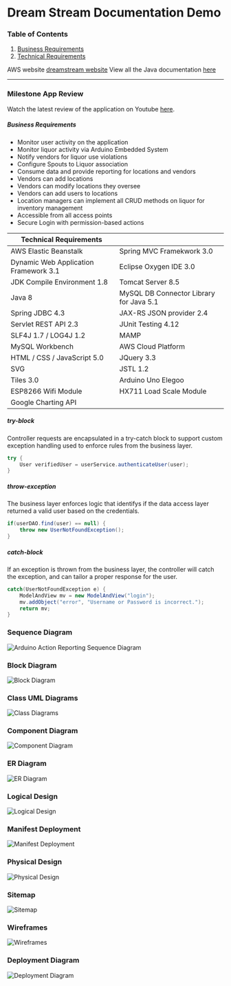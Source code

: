 # Dream Stream Documentation Demo

### Table of Contents
1. [Business Requirements](#business-requirements)
2. [Technical Requirements](#technical-requirements)

AWS website [dreamstream website](http://thedreamstream.us-east-2.elasticbeanstalk.com)
View all the Java documentation [here](https://mmitar.github.io/capstone/)
___
### Milestone App Review
Watch the latest review of the application on Youtube [here](https://www.youtube.com/embed/3njvE3QVbVk). 

##### Business Requirements
* Monitor user activity on the application
* Monitor liquor activity via Arduino Embedded System
* Notify vendors for liquor use violations
* Configure Spouts to Liquor association
* Consume data and provide reporting for locations and vendors
* Vendors can add locations
* Vendors can modify locations they oversee
* Vendors can add users to locations
* Location managers can implement all CRUD methods on liquor for inventory management
* Accessible from all access points
* Secure Login with permission-based actions

Technical Requirements | |
--- | ---
AWS Elastic Beanstalk | Spring MVC Framekwork 3.0 |
Dynamic Web Application Framework 3.1 | Eclipse Oxygen IDE 3.0 |
JDK Compile Environment 1.8 | Tomcat Server 8.5 |
Java 8 | MySQL DB Connector Library for Java 5.1 |
Spring JDBC 4.3 | JAX-RS JSON provider 2.4 |
Servlet REST API 2.3 | JUnit Testing 4.12 |
SLF4J 1.7 / LOG4J 1.2 | MAMP |
MySQL Workbench | AWS Cloud Platform |
HTML / CSS / JavaScript 5.0 | JQuery 3.3 |
SVG | JSTL 1.2 |
Tiles 3.0 | Arduino Uno Elegoo |
ESP8266 Wifi Module | HX711 Load Scale Module |
Google Charting API | 

##### try-block
Controller requests are encapsulated in a try-catch block to support custom exception handling used to enforce rules from the business layer.
```java
try {
	User verifiedUser = userService.authenticateUser(user);
}
```
##### throw-exception
The business layer enforces logic that identifys if the data access layer returned a valid user based on the credentials.
```java
if(userDAO.find(user) == null) {
    throw new UserNotFoundException();
}
```
##### catch-block
If an exception is thrown from the business layer, the controller will catch the exception, and can tailor a proper response for the user.
```java
catch(UserNotFoundException e) {
	ModelAndView mv = new ModelAndView("login");
	mv.addObject("error", "Username or Password is incorrect.");
	return mv;
}
```

### Sequence Diagram
![Arduino Action Reporting Sequence Diagram](https://raw.githubusercontent.com/mmitar/capstone/master/docs/images/Arduino%20Sequence%20Diagram.png)

### Block Diagram
![Block Diagram](https://github.com/mmitar/capstone/blob/master/docs/images/Block%20Diagram.png?raw=true)

### Class UML Diagrams
![Class Diagrams](https://github.com/mmitar/capstone/blob/master/docs/images/Class%20Diagrams.png?raw=true)

### Component Diagram
![Component Diagram](https://github.com/mmitar/capstone/blob/master/docs/images/Component%20Diagram.png?raw=true)
 
### ER Diagram
![ER Diagram](https://raw.githubusercontent.com/mmitar/capstone/master/docs/images/ER%20Diagram.JPG?raw=true)

### Logical Design
![Logical Design](https://github.com/mmitar/capstone/blob/master/docs/images/Logical%20Design.JPG?raw=true)

### Manifest Deployment
![Manifest Deployment](https://raw.githubusercontent.com/mmitar/capstone/master/docs/images/Manifest%20Deployment.JPG?raw=true)

### Physical Design
![Physical Design](https://raw.githubusercontent.com/mmitar/capstone/master/docs/images/Phyisical%20Design.JPG?raw=true)

### Sitemap
![Sitemap](https://raw.githubusercontent.com/mmitar/capstone/master/docs/images/Sitemap.png?raw=true)

### Wireframes
![Wireframes](https://raw.githubusercontent.com/mmitar/capstone/master/docs/images/Wireframes.png?raw=true)

### Deployment Diagram
![Deployment Diagram](https://raw.githubusercontent.com/mmitar/capstone/master/docs/images/deployment%20diagram.JPG?raw=true)
